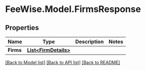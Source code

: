 # FeeWise.Model.FirmsResponse

## Properties

Name | Type | Description | Notes
------------ | ------------- | ------------- | -------------
**Firms** | [**List&lt;FirmDetails&gt;**](FirmDetails.md) |  | 

[[Back to Model list]](../README.md#documentation-for-models) [[Back to API list]](../README.md#documentation-for-api-endpoints) [[Back to README]](../README.md)

